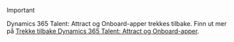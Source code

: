 > [!IMPORTANT]
> Dynamics 365 Talent: Attract og Onboard-apper trekkes tilbake. Finn ut mer på [Trekke tilbake Dynamics 365 Talent: Attract og Onboard-apper](https://community.dynamics.com/365/talent/b/dynamics365fortalent/posts/retiring-dynamics-365-talent-attract-and-onboard-apps).
